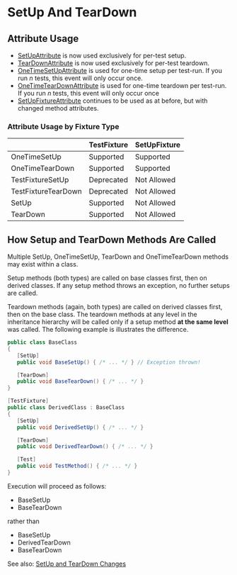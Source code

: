 # SetUp And TearDown

## Attribute Usage

* [SetUpAttribute](xref:setup-attribute) is now used exclusively for per-test setup.
* [TearDownAttribute](xref:teardown-attribute) is now used exclusively for per-test teardown.
* [OneTimeSetUpAttribute](xref:onetimesetup-attribute) is used for one-time setup per test-run. If you run _n_ tests, this event will only occur once.
* [OneTimeTearDownAttribute](xref:onetimeteardown-attribute) is used for one-time teardown per test-run. If you run _n_ tests, this event will only occur once
* [SetUpFixtureAttribute](xref:setupfixture-attribute) continues to be used as at before, but with changed method attributes.

### Attribute Usage by Fixture Type

|                     | TestFixture  | SetUpFixture |
|---------------------|--------------|--------------|
| OneTimeSetUp        |  Supported   |  Supported   |
| OneTimeTearDown     |  Supported   |  Supported   |
| TestFixtureSetUp    |  Deprecated  | Not Allowed  |
| TestFixtureTearDown |  Deprecated  | Not Allowed  |
| SetUp               |  Supported   | Not Allowed  |
| TearDown            |  Supported   | Not Allowed  |

## How Setup and TearDown Methods Are Called

Multiple SetUp, OneTimeSetUp, TearDown and OneTimeTearDown methods may exist within a class.

Setup methods (both types) are called on base classes first, then on derived classes. If any setup method throws an exception, no further setups are called.

Teardown methods (again, both types) are called on derived classes first, then on the base class. The teardown methods at any level in the inheritance hierarchy will be called only if a setup method **at the same level** was called. The following example is illustrates the difference.

```csharp
public class BaseClass
{
   [SetUp]
   public void BaseSetUp() { /* ... */ } // Exception thrown!

   [TearDown]
   public void BaseTearDown() { /* ... */ }
}

[TestFixture]
public class DerivedClass : BaseClass
{
   [SetUp]
   public void DerivedSetUp() { /* ... */ }

   [TearDown]
   public void DerivedTearDown() { /* ... */ }

   [Test]
   public void TestMethod() { /* ... */ }
}
```

Execution will proceed as follows:

* BaseSetUp
* BaseTearDown

rather than

* BaseSetUp
* DerivedTearDown
* BaseTearDown

See also: [SetUp and TearDown Changes](xref:setupteardownchanges)
